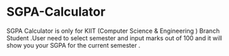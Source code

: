 # SGPA-Calculator
SGPA Calculator is only for KIIT (Computer Science &amp; Engineering ) Branch Student .User need to select semester and input marks out of 100 and it will show you your SGPA for the current semester .
